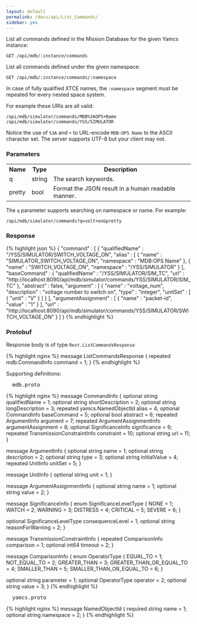 ```yaml
---
layout: default
permalink: /docs/api/List_Commands/
sidebar: yes
---
```


List all commands defined in the Mission Database for the given Yamcs instance:

    GET /api/mdb/:instance/commands


List all commands defined under the given namespace:

    GET /api/mdb/:instance/commands/:namespace
    
In case of fully qualified XTCE names, the `:namespace` segment must be repeated for every nested space system.

For example these URIs are all valid:

    /api/mdb/simulator/commands/MDB%3AOPS+Name
    /api/mdb/simulator/commands/YSS/SIMULATOR
    
Notice the use of `%3A` and `+` to URL-encode `MDB:OPS Name` to the ASCII character set. The server supports UTF-8 but your client may not.


### Parameters

<table class="inline">
  <tr>
    <th>Name</th>
    <th>Type</th>
    <th>Description</th>
  </tr>
  <tr>
    <td class="code">q</td>
    <td class="code">string</td>
    <td>The search keywords.</td>
  </tr>
  <tr>
    <td class="code">pretty</td>
    <td class="code">bool</td>
    <td>Format the JSON result in a human readable manner.</td>
  </tr>
</table>

The `q` parameter supports searching on namespace or name. For example:

    /api/mdb/simulator/commands?q=volt+on&pretty 


### Response

{% highlight json %}
{
  "command" : [ {
    "qualifiedName" : "/YSS/SIMULATOR/SWITCH_VOLTAGE_ON",
    "alias" : [ {
      "name" : "SIMULATOR_SWITCH_VOLTAGE_ON",
      "namespace" : "MDB:OPS Name"
    }, {
      "name" : "SWITCH_VOLTAGE_ON",
      "namespace" : "/YSS/SIMULATOR"
    } ],
    "baseCommand" : {
      "qualifiedName" : "/YSS/SIMULATOR/SIM_TC",
      "url" : "http://localhost:8090/api/mdb/simulator/commands/YSS/SIMULATOR/SIM_TC"
    },
    "abstract" : false,
    "argument" : [ {
      "name" : "voltage_num",
      "description" : "voltage number to switch on",
      "type" : "integer",
      "unitSet" : [ {
        "unit" : "V"
      } ]
    } ],
    "argumentAssignment" : [ {
      "name" : "packet-id",
      "value" : "1"
    } ],
    "url" : "http://localhost:8090/api/mdb/simulator/commands/YSS/SIMULATOR/SWITCH_VOLTAGE_ON"
  } ]
}
{% endhighlight %}


### Protobuf

Response body is of type `Rest.ListCommandsResponse`

{% highlight nginx %}
message ListCommandsResponse {
  repeated mdb.CommandInfo command = 1;
}
{% endhighlight %}

Supporting definitions:

<pre class="header">
  mdb.proto
</pre>

{% highlight nginx %}
message CommandInfo {
  optional string qualifiedName = 1;
  optional string shortDescription = 2;
  optional string longDescription = 3;
  repeated yamcs.NamedObjectId alias = 4;
  optional CommandInfo baseCommand = 5;
  optional bool abstract = 6;
  repeated ArgumentInfo argument = 7;
  repeated ArgumentAssignmentInfo argumentAssignment = 8;
  optional SignificanceInfo significance = 9;
  repeated TransmissionConstraintInfo constraint = 10;
  optional string url = 11;
}

message ArgumentInfo {
  optional string name = 1;
  optional string description = 2;
  optional string type = 3;
  optional string initialValue = 4;
  repeated UnitInfo unitSet = 5;
}

message UnitInfo {
  optional string unit = 1;
}

message ArgumentAssignmentInfo {
  optional string name = 1;
  optional string value = 2;
}

message SignificanceInfo {
  enum SignificanceLevelType {
    NONE = 1;
    WATCH = 2;
    WARNING = 3;
    DISTRESS = 4;
    CRITICAL = 5;
    SEVERE = 6;
  }

  optional SignificanceLevelType consequenceLevel = 1;
  optional string reasonForWarning = 2;
}

message TransmissionConstraintInfo {
  repeated ComparisonInfo comparison = 1;
  optional int64 timeout = 2;
}

message ComparisonInfo {
  enum OperatorType {
    EQUAL_TO = 1;
    NOT_EQUAL_TO = 2;
    GREATER_THAN = 3;
    GREATER_THAN_OR_EQUAL_TO = 4;
    SMALLER_THAN = 5;
    SMALLER_THAN_OR_EQUAL_TO = 6;
  }

  optional string parameter = 1;
  optional OperatorType operator = 2;
  optional string value = 3;
}
{% endhighlight %}


<pre class="header">
  yamcs.proto
</pre>

{% highlight nginx %}
message NamedObjectId {
  required string name = 1;
  optional string namespace = 2;
}
{% endhighlight %}
